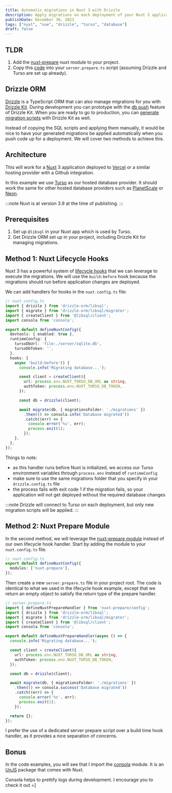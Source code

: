 ```yaml
---
title: Automatic migrations in Nuxt 3 with Drizzle
description: Apply migrations on each deployment of your Nuxt 3 application using Drizzle Kit.
publishDate: December 30, 2023
tags: ["nuxt", "vue", "drizzle", "turso", "database"]
draft: false
---
```


## TLDR

1. Add the [nuxt-prepare](https://nuxt.com/modules/prepare) nuxt module to your project.
2. Copy this [code](#method-2-nuxt-prepare-module) into your `server.prepare.ts` script (assuming Drizzle and Turso are set up already).

## Drizzle ORM

[Drizzle](https://orm.drizzle.team/) is a TypeScript ORM that can also manage migrations for you with [Drizzle Kit](https://orm.drizzle.team/kit-docs/overview). During development you can prototype with the [db push](https://orm.drizzle.team/kit-docs/overview#prototyping-with-db-push) feature of Drizzle Kit. When you are ready to go to production, you can [generate migration scripts](https://orm.drizzle.team/kit-docs/overview#migration-files) with Drizzle Kit as well.

Instead of copying the SQL scripts and applying them manually, it would be nice to have your generated migrations be applied automatically when you push code up for a deployment. We will cover two methods to achieve this.

## Architecture

This will work for a [Nuxt](https://nuxt.com/) 3 application deployed to [Vercel](https://vercel.com/) or a similar hosting provider with a Github integration.

In this example we use [Turso](https://turso.tech/) as our hosted database provider. It should work the same for other hosted database providers such as [PlanetScale](https://planetscale.com/) or [Neon](https://neon.tech/).

:::note
Nuxt is at version 3.9 at the time of publishing.
:::

## Prerequisites

1. Set up `@libsql` in your Nuxt app which is used by Turso.
2. Get Drizzle ORM set up in your project, including Drizzle Kit for managing migrations.

## Method 1: Nuxt Lifecycle Hooks

Nuxt 3 has a powerful system of [lifecycle hooks](https://nuxt.com/docs/api/advanced/hooks) that we can leverage to execute the migrations. We will use the `build:before` hook because the migrations should run before application changes are deployed.

We can add handlers for hooks in the `nuxt.config.ts` file:

```ts
// nuxt.config.ts
import { drizzle } from 'drizzle-orm/libsql';
import { migrate } from 'drizzle-orm/libsql/migrator';
import { createClient } from '@libsql/client';
import consola from 'consola';

export default defineNuxtConfig({
  devtools: { enabled: true },
  runtimeConfig: {
    tursoDbUrl: 'file:./server/sqlite.db',
    tursoDbToken: '',
  },
  hooks: {
    async 'build:before'() {
      console.info('Migrating database...');

      const client = createClient({
        url: process.env.NUXT_TURSO_DB_URL as string,
        authToken: process.env.NUXT_TURSO_DB_TOKEN,
      });

      const db = drizzle(client);

      await migrate(db, { migrationsFolder: './migrations' })
        .then(() => consola.info('Database migrated'))
        .catch((err) => {
          console.error('%s', err);
          process.exit(1);
        });
    },
  },
});

```

Things to note:
- as this handler runs before Nuxt is initialized, we access our Turso environment variables through `process.env` instead of `runtimeConfig`
- make sure to use the same migrations folder that you specify in your `drizzle.config.ts` file
- the process fails with exit code 1 if the migration fails, so your application will not get deployed without the required database changes

:::note
Drizzle will connect to Turso on each deployment, but only new migration scripts will be applied.
:::

## Method 2: Nuxt Prepare Module

In the second method, we will leverage the [nuxt-prepare module](https://nuxt.com/modules/prepare) instead of our own lifecycle hook handler. Start by adding the module to your `nuxt.config.ts` file.

```ts
// nuxt.config.ts
export default defineNuxtConfig({
  modules: ['nuxt-prepare'],
});
```

Then create a new `server.prepare.ts` file in your project root. The code is identical to what we used in the lifecycle hook example, except that we return an empty object to satisfy the return type of the prepare handler.

```ts
// server.prepare.ts
import { defineNuxtPrepareHandler } from 'nuxt-prepare/config';
import { drizzle } from 'drizzle-orm/libsql';
import { migrate } from 'drizzle-orm/libsql/migrator';
import { createClient } from '@libsql/client';
import consola from 'consola';

export default defineNuxtPrepareHandler(async () => {
  console.info('Migrating database...');

  const client = createClient({
    url: process.env.NUXT_TURSO_DB_URL as string,
    authToken: process.env.NUXT_TURSO_DB_TOKEN,
  });

  const db = drizzle(client);

  await migrate(db, { migrationsFolder: './migrations' })
    .then(() => consola.success('Database migrated'))
    .catch((err) => {
      console.error('%s', err);
      process.exit(1);
    });

  return {};
});

```

I prefer the use of a dedicated server prepare script over a build time hook handler, as it provides a nice separation of concerns.

## Bonus

In the code examples, you will see that I import the [consola](https://github.com/unjs/consola) module. It is an [UnJS](https://unjs.io/) package that comes with Nuxt.

Consola helps to prettify logs during development. I encourage you to check it out =]
